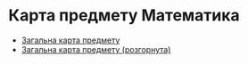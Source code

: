 # Карта предмету Математика
- [Загальна карта предмету](https://heletrix.github.io/math-mindmap/general/math-map-collapsed.html)
- [Загальна карта предмету (розгорнута)](https://heletrix.github.io/math-mindmap/general/math-map-uncollapsed.html)
